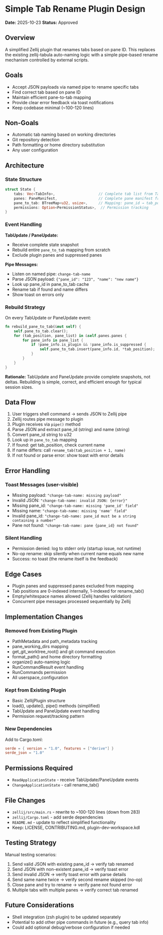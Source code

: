 # Simple Tab Rename Plugin Design

**Date:** 2025-10-23
**Status:** Approved

## Overview

A simplified Zellij plugin that renames tabs based on pane ID. This replaces the existing zellij-tabula auto-naming logic with a simple pipe-based rename mechanism controlled by external scripts.

## Goals

- Accept JSON payloads via named pipe to rename specific tabs
- Find correct tab based on pane ID
- Maintain efficient pane-to-tab mapping
- Provide clear error feedback via toast notifications
- Keep codebase minimal (~100-120 lines)

## Non-Goals

- Automatic tab naming based on working directories
- Git repository detection
- Path formatting or home directory substitution
- Any user configuration

## Architecture

### State Structure

```rust
struct State {
    tabs: Vec<TabInfo>,                    // Complete tab list from TabUpdate
    panes: PaneManifest,                   // Complete pane manifest from PaneUpdate
    pane_to_tab: BTreeMap<u32, usize>,     // Mapping: pane_id → tab_position
    permissions: Option<PermissionStatus>,  // Permission tracking
}
```

### Event Handling

**TabUpdate / PaneUpdate:**
- Receive complete state snapshot
- Rebuild entire `pane_to_tab` mapping from scratch
- Exclude plugin panes and suppressed panes

**Pipe Messages:**
- Listen on named pipe: `change-tab-name`
- Parse JSON payload: `{"pane_id": "123", "name": "new name"}`
- Look up pane_id in pane_to_tab cache
- Rename tab if found and name differs
- Show toast on errors only

### Rebuild Strategy

On every TabUpdate or PaneUpdate event:
```rust
fn rebuild_pane_to_tab(&mut self) {
    self.pane_to_tab.clear();
    for (tab_position, pane_list) in &self.panes.panes {
        for pane_info in pane_list {
            if !pane_info.is_plugin && !pane_info.is_suppressed {
                self.pane_to_tab.insert(pane_info.id, *tab_position);
            }
        }
    }
}
```

**Rationale:** TabUpdate and PaneUpdate provide complete snapshots, not deltas. Rebuilding is simple, correct, and efficient enough for typical session sizes.

## Data Flow

1. User triggers shell command → sends JSON to Zellij pipe
2. Zellij routes pipe message to plugin
3. Plugin receives via `pipe()` method
4. Parse JSON and extract pane_id (string) and name (string)
5. Convert pane_id string to u32
6. Look up in `pane_to_tab` mapping
7. If found: get tab_position, check current name
8. If name differs: call `rename_tab(tab_position + 1, name)`
9. If not found or parse error: show toast with error details

## Error Handling

### Toast Messages (user-visible)

- Missing payload: `"change-tab-name: missing payload"`
- Invalid JSON: `"change-tab-name: invalid JSON: {error}"`
- Missing pane_id: `"change-tab-name: missing 'pane_id' field"`
- Missing name: `"change-tab-name: missing 'name' field"`
- Invalid pane_id: `"change-tab-name: pane_id must be a string containing a number"`
- Pane not found: `"change-tab-name: pane {pane_id} not found"`

### Silent Handling

- Permission denied: log to stderr only (startup issue, not runtime)
- No-op rename: skip silently when current name equals new name
- Success: no toast (the rename itself is the feedback)

## Edge Cases

- Plugin panes and suppressed panes excluded from mapping
- Tab positions are 0-indexed internally, 1-indexed for rename_tab()
- Empty/whitespace names allowed (Zellij handles validation)
- Concurrent pipe messages processed sequentially by Zellij

## Implementation Changes

### Removed from Existing Plugin

- PathMetadata and path_metadata tracking
- pane_working_dirs mapping
- get_git_worktree_root() and git command execution
- format_path() and home directory formatting
- organize() auto-naming logic
- RunCommandResult event handling
- RunCommands permission
- All userspace_configuration

### Kept from Existing Plugin

- Basic ZellijPlugin structure
- load(), update(), pipe() methods (simplified)
- TabUpdate and PaneUpdate event handling
- Permission request/tracking pattern

### New Dependencies

Add to Cargo.toml:
```toml
serde = { version = "1.0", features = ["derive"] }
serde_json = "1.0"
```

## Permissions Required

- `ReadApplicationState` - receive TabUpdate/PaneUpdate events
- `ChangeApplicationState` - call rename_tab()

## File Changes

- `zellij/src/main.rs` - rewrite to ~100-120 lines (down from 283)
- `zellij/Cargo.toml` - add serde dependencies
- `README.md` - update to reflect simplified functionality
- Keep: LICENSE, CONTRIBUTING.md, plugin-dev-workspace.kdl

## Testing Strategy

Manual testing scenarios:
1. Send valid JSON with existing pane_id → verify tab renamed
2. Send JSON with non-existent pane_id → verify toast error
3. Send invalid JSON → verify toast error with parse details
4. Send same name twice → verify second rename skipped (no-op)
5. Close pane and try to rename → verify pane not found error
6. Multiple tabs with multiple panes → verify correct tab renamed

## Future Considerations

- Shell integration (zsh plugin) to be updated separately
- Potential to add other pipe commands in future (e.g., query tab info)
- Could add optional debug/verbose configuration if needed

